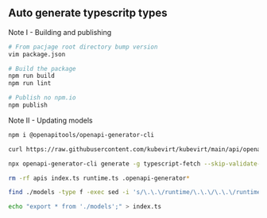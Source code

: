 ## Auto generate typescritp types

Note I - Building and publishing

``` bash
# From pacjage root directory bump version
vim package.json

# Build the package
npm run build
npm run lint

# Publish no npm.io
npm publish
```

Note II - Updating models

``` bash
npm i @openapitools/openapi-generator-cli

curl https://raw.githubusercontent.com/kubevirt/kubevirt/main/api/openapi-spec/swagger.json -o swagger.json

npx openapi-generator-cli generate -g typescript-fetch --skip-validate-spec -o $(pwd) -i $(pwd)/swagger.json

rm -rf apis index.ts runtime.ts .openapi-generator*

find ./models -type f -exec sed -i 's/\.\.\/runtime/\.\.\/\.\.\/runtime/g' {} +

echo "export * from './models';" > index.ts
```